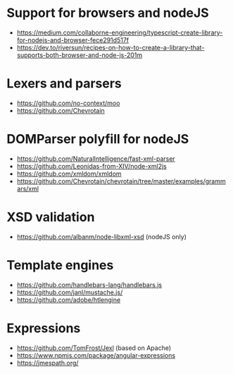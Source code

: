 # Support for browsers and nodeJS

- https://medium.com/collaborne-engineering/typescript-create-library-for-nodejs-and-browser-fece291d517f
- https://dev.to/riversun/recipes-on-how-to-create-a-library-that-supports-both-browser-and-node-js-201m

# Lexers and parsers

- https://github.com/no-context/moo
- https://github.com/Chevrotain

# DOMParser polyfill for nodeJS

- https://github.com/NaturalIntelligence/fast-xml-parser
- https://github.com/Leonidas-from-XIV/node-xml2js
- https://github.com/xmldom/xmldom
- https://github.com/Chevrotain/chevrotain/tree/master/examples/grammars/xml

# XSD validation

- https://github.com/albanm/node-libxml-xsd (nodeJS only)

# Template engines

- https://github.com/handlebars-lang/handlebars.js
- https://github.com/janl/mustache.js/
- https://github.com/adobe/htlengine

# Expressions

- https://github.com/TomFrost/Jexl (based on Apache)
- https://www.npmjs.com/package/angular-expressions
- https://jmespath.org/
